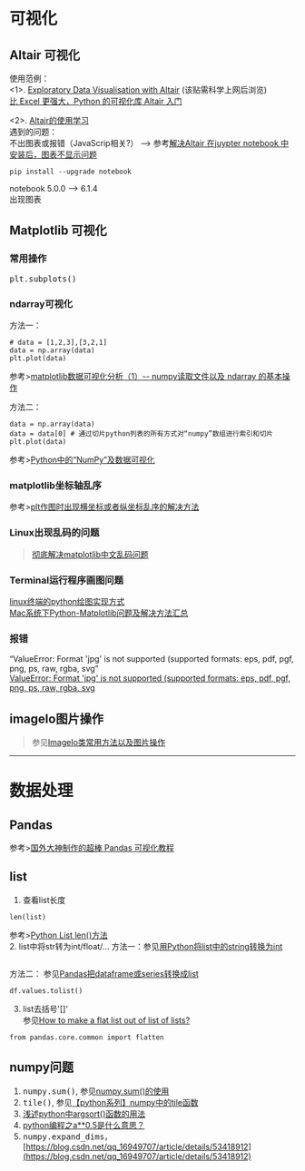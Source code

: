 # 可视化
## Altair 可视化  
使用范例：  
<1>.  [Exploratory Data Visualisation with Altair](https://medium.com/analytics-vidhya/exploratory-data-visualisation-with-altair-b8d85494795c)  (该贴需科学上网后浏览)    
[比 Excel 更强大，Python 的可视化库 Altair 入门](https://mp.weixin.qq.com/s?__biz=MzU2NTgxMjUyMQ==&mid=2247485640&idx=1&sn=5befe74b08424c80074cae77e138548c&chksm=fcb7448ecbc0cd985267a176e145a9a316bf7d5176d96d5f1564f28edb41c9fd7aa00a519416&mpshare=1&scene=1&srcid=0914yNdqUTKpbuZsppRYD0oD&sharer_sharetime=1600088451389&sharer_shareid=8dfc25cc7bc7086ceb44d0173f7e58dc&exportkey=ATkgf6ReMbxYlInLAEwfo58%3D&pass_ticket=Oxo2WkR0zQhYl%2FsoI%2BtOrR83av8yFhENSzsM%2Beb7vAKrcog%2FZx9ugvnNiMqPL0Tx&wx_header=0#rd)

<2>.  [Altair的使用学习](https://blog.csdn.net/eerywh/article/details/100098182)  
遇到的问题：  
不出图表或报错（JavaScrip相关?）  ——> 参考[解决Altair 在juypter notebook 中安装后，图表不显示问题](https://blog.csdn.net/weixin_33836874/article/details/92120711)
```
pip install --upgrade notebook
```  
notebook 5.0.0 --> 6.1.4  
出现图表
  
    
## Matplotlib 可视化
### 常用操作

<kbd>plt.subplots()</kbd>  
### ndarray可视化  
方法一：  
```
# data = [1,2,3],[3,2,1]
data = np.array(data)
plt.plot(data)
```
参考>[matplotlib数据可视化分析（1）-- numpy读取文件以及 ndarray 的基本操作](https://blog.csdn.net/Enjolras_fuu/article/details/82798638)  

方法二：  
```
data = np.array(data)
data = data[0] # 通过切片python列表的所有方式对“numpy”数组进行索引和切片
plt.plot(data)
```
参考>[Python中的“NumPy”及数据可视化](https://zhuanlan.zhihu.com/p/77170869)
  
    
### matplotlib坐标轴乱序  
参考>[plt作图时出现横坐标或者纵坐标乱序的解决方法](https://blog.csdn.net/weixin_43748786/article/details/96432047)    

  

### Linux出现乱码的问题
>[彻底解决matplotlib中文乱码问题](https://blog.csdn.net/dgatiger/article/details/50414549)
### Terminal运行程序画图问题

[linux终端的python绘图实现方式](https://blog.csdn.net/zhuiyuanzhongjia/article/details/80776227)  
[Mac系统下Python-Matplotlib问题及解决方法汇总](https://blog.csdn.net/w275840140/article/details/88805102)  

### 报错  
  “ValueError: Format 'jpg' is not supported (supported formats: eps, pdf, pgf, png, ps, raw, rgba, svg”  
[ValueError: Format 'jpg' is not supported (supported formats: eps, pdf, pgf, png, ps, raw, rgba, svg](https://blog.csdn.net/liuchengzimozigreat/article/details/82348651)   
## imagelo图片操作
>参见[ImageIo类常用方法以及图片操作](https://blog.csdn.net/baidu_28665563/article/details/82887485)
* * *  
# 数据处理
## Pandas
参考>[国外大神制作的超棒 Pandas 可视化教程](https://zhuanlan.zhihu.com/p/103167104)

## list  
1. 查看list长度  
```
len(list)
```
参考>[Python List len()方法](https://www.runoob.com/python/att-list-len.html)  
2. list中将str转为int/float/...
方法一：参见[用Python将list中的string转换为int](https://blog.csdn.net/u010412858/article/details/72084936)
```

```
方法二：  参见[Pandas把dataframe或series转换成list](https://blog.csdn.net/sinat_26811377/article/details/99292830)
```
df.values.tolist()
```  
3. list去括号'[]'  
参见[How to make a flat list out of list of lists?](https://stackoverflow.com/questions/952914/how-to-make-a-flat-list-out-of-list-of-lists/40857703#40857703)

```
from pandas.core.common import flatten
```
## numpy问题  
1. <kbd>numpy.sum()</kbd>, 参见[numpy.sum()的使用](https://blog.csdn.net/leekingsen/article/details/76242244)  
2. <kbd>tile()</kbd>, 参见[【python系列】numpy中的tile函数](https://blog.csdn.net/ksearch/article/details/21388985)  
3. [浅述python中argsort()函数的用法](https://www.cnblogs.com/yyxf1413/p/6253995.html)  
4. [python编程之a**0.5是什么意思？](https://blog.csdn.net/qq_37591637/article/details/103367960)  
5. <kbd>numpy.expand_dims</kbd>，[https://blog.csdn.net/qq_16949707/article/details/53418912](https://blog.csdn.net/qq_16949707/article/details/53418912)
                    
